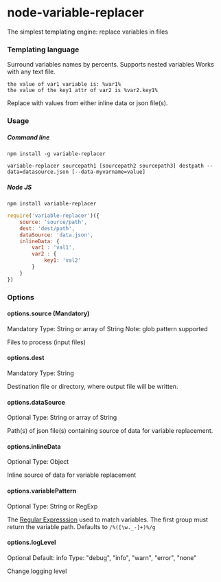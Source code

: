 # node-variable-replacer
The simplest templating engine: replace variables in files

### Templating language

Surround variables names by percents.
Supports nested variables
Works with any text file.

```
the value of var1 variable is: %var1%
the value of the key1 attr of var2 is %var2.key1%
```

Replace with values from either inline data or json file(s).

### Usage

##### Command line

```shell
npm install -g variable-replacer
```

```shell
variable-replacer sourcepath1 [sourcepath2 sourcepath3] destpath --data=datasource.json [--data-myvarname=value]
```

##### Node JS

```shell
npm install variable-replacer
```

```javascript
require('variable-replacer')({
    source: 'source/path',
    dest: 'dest/path',
    dataSource: 'data.json',
    inlineData: {
        var1 : 'val1',
        var2 : {
        	key1: 'val2'
        }
    }
})
```

### Options

#### options.source (Mandatory)
Mandatory
Type: String or array of String
Note: glob pattern supported

Files to process (input files)

#### options.dest
Mandatory
Type: String

Destination file or directory, where output file will be written.

#### options.dataSource
Optional
Type: String or array of String

Path(s) of json file(s) containing source of data for variable replacement.

#### options.inlineData
Optional
Type: Object

Inline source of data for variable replacement

#### options.variablePattern
Optional
Type: String or RegExp

The [Regular Expresssion](https://developer.mozilla.org/en-US/docs/Web/JavaScript/Reference/Global_Objects/RegExp) used to match variables.
The first group must return the variable path.
Defaults to `/%([\w._-]+)%/g`

#### options.logLevel
Optional
Default: info
Type: "debug", "info", "warn", "error", "none"

Change logging level
